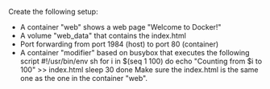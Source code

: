 Create the following setup:
   - A container "web" shows a web page "Welcome to Docker!"
   - A volume "web_data" that contains the index.html
   - Port forwarding from port 1984 (host) to port 80 (container)
   - A container "modifier" based on busybox that executes the following script
       #!/usr/bin/env sh
       for i in $(seq 1 100)
       do
           echo "Counting from $i to 100" >> index.html
           sleep 30
       done
     Make sure the index.html is the same one as the one in the container "web".